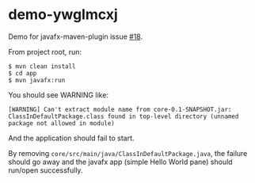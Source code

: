 # demo-ywglmcxj
Demo for javafx-maven-plugin issue [#18](https://github.com/openjfx/javafx-maven-plugin/issues/18).

From project root, run:

    $ mvn clean install
    $ cd app
    $ mvn javafx:run

You should see WARNING like:

    [WARNING] Can't extract module name from core-0.1-SNAPSHOT.jar: ClassInDefaultPackage.class found in top-level directory (unnamed package not allowed in module)
    
And the application should fail to start.

By removing `core/src/main/java/ClassInDefaultPackage.java`, the failure should go away and
the javafx app (simple Hello World pane) should run/open successfully.
